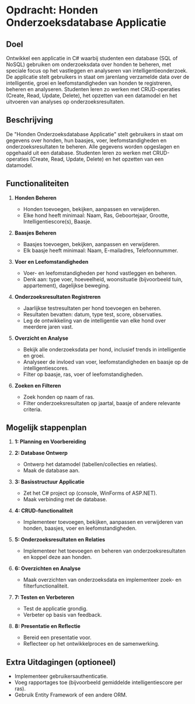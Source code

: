# Opdracht: Honden Onderzoeksdatabase Applicatie

## Doel
Ontwikkel een applicatie in C# waarbij studenten een database (SQL of NoSQL) gebruiken om onderzoeksdata over honden te beheren, met speciale focus op het vastleggen en analyseren van intelligentieonderzoek. De applicatie stelt gebruikers in staat om jarenlang verzamelde data over de intelligentie, groei en leefomstandigheden van honden te registreren, beheren en analyseren. Studenten leren zo werken met CRUD-operaties (Create, Read, Update, Delete), het opzetten van een datamodel en het uitvoeren van analyses op onderzoeksresultaten.

## Beschrijving
De "Honden Onderzoeksdatabase Applicatie" stelt gebruikers in staat om gegevens over honden, hun baasjes, voer, leefomstandigheden en onderzoeksresultaten te beheren. Alle gegevens worden opgeslagen en opgehaald uit een database. Studenten leren zo werken met CRUD-operaties (Create, Read, Update, Delete) en het opzetten van een datamodel.

## Functionaliteiten
1. **Honden Beheren**
    - Honden toevoegen, bekijken, aanpassen en verwijderen.
    - Elke hond heeft minimaal: Naam, Ras, Geboortejaar, Grootte, Intelligentiescore(s), Baasje.

2. **Baasjes Beheren**
    - Baasjes toevoegen, bekijken, aanpassen en verwijderen.
    - Elk baasje heeft minimaal: Naam, E-mailadres, Telefoonnummer.

3. **Voer en Leefomstandigheden**
    - Voer- en leefomstandigheden per hond vastleggen en beheren.
    - Denk aan: type voer, hoeveelheid, woonsituatie (bijvoorbeeld tuin, appartement), dagelijkse beweging.

4. **Onderzoeksresultaten Registreren**
    - Jaarlijkse testresultaten per hond toevoegen en beheren.
    - Resultaten bevatten: datum, type test, score, observaties.
    - Leg de ontwikkeling van de intelligentie van elke hond over meerdere jaren vast.

5. **Overzicht en Analyse**
    - Bekijk alle onderzoeksdata per hond, inclusief trends in intelligentie en groei.
    - Analyseer de invloed van voer, leefomstandigheden en baasje op de intelligentiescores.
    - Filter op baasje, ras, voer of leefomstandigheden.

6. **Zoeken en Filteren**
    - Zoek honden op naam of ras.
    - Filter onderzoeksresultaten op jaartal, baasje of andere relevante criteria.

## Mogelijk stappenplan
1. **1: Planning en Voorbereiding**

2. **2: Database Ontwerp**
    - Ontwerp het datamodel (tabellen/collecties en relaties).
    - Maak de database aan.

3. **3: Basisstructuur Applicatie**
    - Zet het C# project op (console, WinForms of ASP.NET).
    - Maak verbinding met de database.

4. **4: CRUD-functionaliteit**
    - Implementeer toevoegen, bekijken, aanpassen en verwijderen van honden, baasjes, voer en leefomstandigheden.

5. **5: Onderzoeksresultaten en Relaties**
    - Implementeer het toevoegen en beheren van onderzoeksresultaten en koppel deze aan honden.

6. **6: Overzichten en Analyse**
    - Maak overzichten van onderzoeksdata en implementeer zoek- en filterfunctionaliteit.

7. **7: Testen en Verbeteren**
    - Test de applicatie grondig.
    - Verbeter op basis van feedback.

8. **8: Presentatie en Reflectie**
    - Bereid een presentatie voor.
    - Reflecteer op het ontwikkelproces en de samenwerking.

## Extra Uitdagingen (optioneel)
- Implementeer gebruikersauthenticatie.
- Voeg rapportages toe (bijvoorbeeld gemiddelde intelligentiescore per ras).
- Gebruik Entity Framework of een andere ORM.

